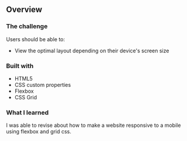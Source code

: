 ## Overview

### The challenge

Users should be able to:

- View the optimal layout depending on their device's screen size

### Built with

- HTML5
- CSS custom properties
- Flexbox
- CSS Grid

### What I learned

I was able to revise about how to make a website responsive to a mobile using flexbox and grid css.
